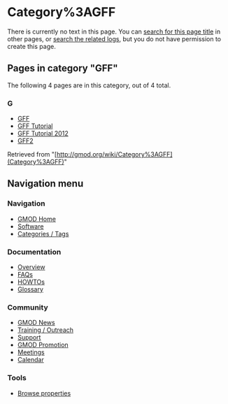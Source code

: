 



<span id="top"></span>




# <span dir="auto">Category%3AGFF</span>











There is currently no text in this page. You can [search for this page
title](http://gmod.org/wiki/Special:Search/GFF "Special:Search/GFF") in
other pages, or <span class="plainlinks"><a
href="http://gmod.org/mediawiki/index.php?title=Special:Log&amp;page=Category%3AGFF"
class="external text" rel="nofollow">search the related logs</a></span>,
but you do not have permission to create this page.




## Pages in category "GFF"

The following 4 pages are in this category, out of 4 total.



### G

- [GFF](GFF "GFF")
- <span class="redirect-in-category"><a href="GFF_Tutorial" class="mw-redirect" title="GFF Tutorial">GFF
  Tutorial</a></span>
- [GFF Tutorial 2012](GFF_Tutorial_2012 "GFF Tutorial 2012")
- [GFF2](GFF2 "GFF2")





Retrieved from "[http://gmod.org/wiki/Category%3AGFF](Category%3AGFF)"





## Navigation menu









### Navigation



- <span id="n-GMOD-Home">[GMOD Home](Main_Page)</span>
- <span id="n-Software">[Software](GMOD_Components)</span>
- <span id="n-Categories-.2F-Tags">[Categories /
  Tags](Categories)</span>




### Documentation



- <span id="n-Overview">[Overview](Overview)</span>
- <span id="n-FAQs">[FAQs](Category%3AFAQ)</span>
- <span id="n-HOWTOs">[HOWTOs](Category%3AHOWTO)</span>
- <span id="n-Glossary">[Glossary](Glossary)</span>




### Community



- <span id="n-GMOD-News">[GMOD News](GMOD_News)</span>
- <span id="n-Training-.2F-Outreach">[Training /
  Outreach](Training_and_Outreach)</span>
- <span id="n-Support">[Support](Support)</span>
- <span id="n-GMOD-Promotion">[GMOD Promotion](GMOD_Promotion)</span>
- <span id="n-Meetings">[Meetings](Meetings)</span>
- <span id="n-Calendar">[Calendar](Calendar)</span>




### Tools

- <span id="t-smwbrowselink"><a href="Special%3ABrowse/Category%3AGFF" rel="smw-browse">Browse
  properties</a></span>





<!-- -->




